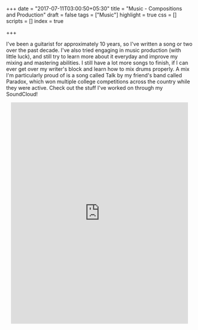 +++
date = "2017-07-11T03:00:50+05:30"
title = "Music - Compositions and Production"
draft = false
tags = ["Music"]
highlight = true
css = []
scripts = []
index = true

+++

I've been a guitarist for approximately 10 years, so I've written a song or two over the past decade. I've also tried engaging in music production (with little luck), and still try to learn more about it everyday and improve my mixing and mastering abilities. I still have a lot more songs to finish, if I can ever get over my writer's block and learn how to mix drums properly.
A mix I'm particularly proud of is a song called Talk by my friend's band called Paradox, which won multiple college competitions across the country while they were active.
Check out the stuff I've worked on through my SoundCloud!

<div style="text-align:center">
	<iframe width="95%" height="600" style="border:none;overflow:hidden" scrolling="no" frameborder="yes" src="https://w.soundcloud.com/player/?url=https%3A//api.soundcloud.com/users/9405462&amp;auto_play=false&amp;hide_related=false&amp;show_comments=true&amp;show_user=true&amp;show_reposts=false&amp;visual=true"></iframe> 
</div>